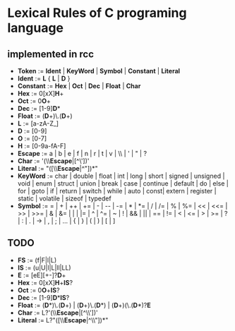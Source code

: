 # Lexical Rules of C programing language

## implemented in rcc

- **Token** := **Ident** | **KeyWord** | **Symbol** | **Constant** | **Literal**
- **Ident** := **L** { **L** | **D** }
- **Constant** := **Hex** | **Oct** | **Dec** | **Float** | **Char**
- **Hex** := 0[xX]**H**+
- **Oct** := 0**O**+
- **Dec** := [1-9]**D***
- **Float** := (**D**+)\\.(**D**+)
- **L** := [a-zA-Z_]
- **D** := [0-9]
- **O** := [0-7]
- **H** := [0-9a-fA-F]
- **Escape** := a | b | e | f | n | r | t | v | \\\\ | ' | " | ?
- **Char** := '(\\\\**Escape**|[^\\'])'
- **Literal** := "([\\\\**Escape**|^\"])*"
- **KeyWord** := char | double | float | int | long | short | signed 
| unsigned | void | enum | struct | union | break | case | continue 
| default | do | else | for | goto | if | return | switch | while 
| auto | const| extern | register | static | volatile | sizeof | typedef
- **Symbol** := \= | + | ++ | += | - | -- | -= | * | *= | / | /= | % | %= | << | <<= | >> | >>= | & | &= | \| | 
\|= | ^ | ^= | ~ | ! | && | \|\| | == | != | < | <= | > | >= | ? | : | . | -> | , | ; | ... | { | } | ( | ) | [ | ]

## TODO

- **FS** := (f|F|l|L)
- **IS** := (u|U|l|L|ll|LL)
- **E** := [eE][+-]?**D**+
- **Hex** := 0[xX]**H**+**IS**?
- **Oct** := 0**O**+**IS**?
- **Dec** := [1-9]**D*****IS**?
- **Float** := (**D***)\\.(**D**+) | (**D**+)\\.(**D***) | (**D**+)(\\.(**D***)?**E**
- **Char** := L?'(\\\\**Escape**|[^\\\\'])'
- **Literal** := L?"([\\\\**Escape**|^\\\\"])*"